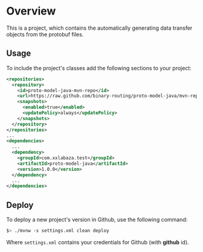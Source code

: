 
# Overview

This is a project, which contains the automatically generating data transfer objects from the protobuf files.

## Usage

To include the project's classes add the following sections to your project:

```xml
<repositories>
  <repository>
    <id>proto-model-java-mvn-repo</id>
    <url>https://raw.github.com/binary-routing/proto-model-java/mvn-repo/</url>
    <snapshots>
      <enabled>true</enabled>
      <updatePolicy>always</updatePolicy>
    </snapshots>
  </repository>
</repositories>
...
<dependencies>
  ...
  <dependency>
    <groupId>com.xxlabaza.test</groupId>
    <artifactId>proto-model-java</artifactId>
    <version>1.0.0</version>
  </dependency>
  ...
</dependencies>
```

## Deploy

To deploy a new project's version in Github, use the following command:

```bash
$> ./mvnw -s settings.xml clean deploy
```

Where `settings.xml` contains your credentials for Github (with **github** id).
